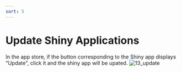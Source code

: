 ```yaml
---
sort: 5
---
```


# Update Shiny Applications

In the app store, if the button corresponding to the Shiny app displays “Update”, click it and the shiny app will be upated.
![13_update](13_update.jpg)